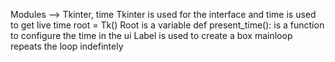Modules --> Tkinter, time
Tkinter is used for the interface and time is used to get live time
root = Tk()
Root is a variable 
def present_time(): is a function to configure the time in the ui
Label is used to create a box 
mainloop repeats the loop indefintely 
